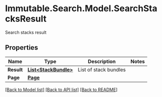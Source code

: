 # Immutable.Search.Model.SearchStacksResult
Search stacks result

## Properties

Name | Type | Description | Notes
------------ | ------------- | ------------- | -------------
**Result** | [**List&lt;StackBundle&gt;**](StackBundle.md) | List of stack bundles | 
**Page** | [**Page**](Page.md) |  | 

[[Back to Model list]](../README.md#documentation-for-models) [[Back to API list]](../README.md#documentation-for-api-endpoints) [[Back to README]](../README.md)

